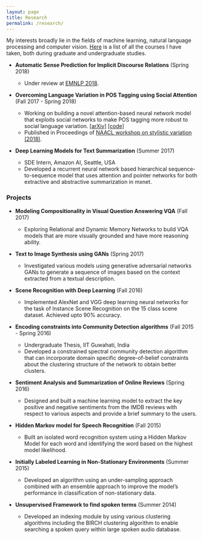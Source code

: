 ```yaml
---
layout: page
title: Research
permalink: /research/
---
```


My interests broadly lie in the fields of machine learning, natural language processing and computer vision. 
[Here](/research/courses/) is a list of all the courses I have taken, both during graduate and undergraduate studies.   


- **Automatic Sense Prediction for Implicit Discourse Relations** (Spring 2018)    
	- Under review at [EMNLP 2018](http://emnlp2018.org/).   



- **Overcoming Language Variation in POS Tagging using Social Attention** (Fall 2017 - Spring 2018)    
	- Working on building a novel attention-based neural network model that exploits social networks to make
POS tagging more robust to social language variation. [[arXiv]](https://arxiv.org/abs/1804.07331) [[code]](https://github.com/bmurali1994/socialnets_postagging)  
	- Published in Proceedings of [NAACL workshop on stylistic variation (2018)](https://sites.google.com/view/2ndstylisticvariation/home).     



- **Deep Learning Models for Text Summarization** (Summer 2017)    
	- SDE Intern, Amazon AI, Seattle, USA
	- Developed a recurrent neural network based hierarchical sequence-to-sequence model that uses attention
and pointer networks for both extractive and abstractive summarization in mxnet.  




### Projects

- **Modeling Compositionality in Visual Question Answering VQA** (Fall 2017)    
	- Exploring Relational and Dynamic Memory Networks to build VQA models that are more visually grounded
and have more reasoning ability.    



- **Text to Image Synthesis using GANs** (Spring 2017)   
	- Investigated various models using generative adversarial networks GANs to generate a sequence of images
based on the context extracted from a textual description.   



- **Scene Recognition with Deep Learning** (Fall 2016)    
	- Implemented AlexNet and VGG deep learning neural networks for the task of Instance Scene Recognition
on the 15 class scene dataset. Achieved upto 90% accuracy.  



- **Encoding constraints into Community Detection algorithms** (Fall 2015 - Spring 2016)    
	- Undergraduate Thesis, IIT Guwahati, India
	- Developed a constrained spectral community detection algorithm that can incorporate domain specific
degree-of-belief constraints about the clustering structure of the network to obtain better clusters.    



- **Sentiment Analysis and Summarization of Online Reviews** (Spring 2016)    
	- Designed and built a machine learning model to extract the key positive and negative sentiments from the
IMDB reviews with respect to various aspects and provide a brief summary to the users.   




- **Hidden Markov model for Speech Recognition** (Fall 2015)    
	- Built an isolated word recognition system using a Hidden Markov Model for each word and identifying the
word based on the highest model likelihood.  




- **Initially Labeled Learning in Non-Stationary Environments** (Summer 2015)    
	- Developed an algorithm using an under-sampling approach combined with an ensemble approach to improve
the model’s performance in classification of non-stationary data.   




- **Unsupervised Framework to find spoken terms** (Summer 2014)  
	- Developed an indexing module by using various clustering algorithms including the BIRCH clustering algorithm to enable searching a spoken query within large spoken audio database.   


	
